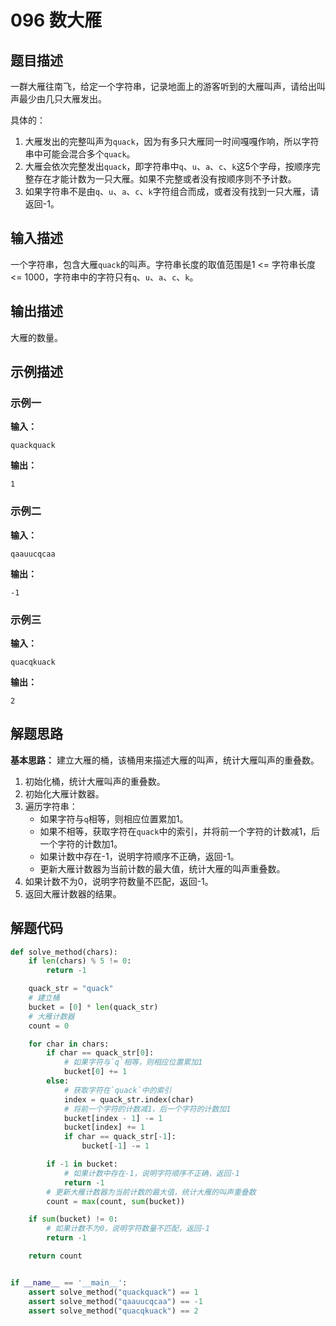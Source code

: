 # 096 数大雁

## 题目描述

一群大雁往南飞，给定一个字符串，记录地面上的游客听到的大雁叫声，请给出叫声最少由几只大雁发出。

具体的：
1. 大雁发出的完整叫声为`quack`，因为有多只大雁同一时间嘎嘎作响，所以字符串中可能会混合多个`quack`。
2. 大雁会依次完整发出`quack`，即字符串中`q`、`u`、`a`、`c`、`k`这5个字母，按顺序完整存在才能计数为一只大雁。如果不完整或者没有按顺序则不予计数。
3. 如果字符串不是由`q`、`u`、`a`、`c`、`k`字符组合而成，或者没有找到一只大雁，请返回-1。

## 输入描述

一个字符串，包含大雁`quack`的叫声。字符串长度的取值范围是1 <= 字符串长度 <= 1000，字符串中的字符只有`q`、`u`、`a`、`c`、`k`。

## 输出描述

大雁的数量。

## 示例描述

### 示例一

**输入：**
```text
quackquack
```

**输出：**
```text
1
```

### 示例二

**输入：**
```text
qaauucqcaa
```

**输出：**
```text
-1
```

### 示例三

**输入：**
```text
quacqkuack
```

**输出：**
```text
2
```

## 解题思路

**基本思路：** 建立大雁的桶，该桶用来描述大雁的叫声，统计大雁叫声的重叠数。
1. 初始化桶，统计大雁叫声的重叠数。
2. 初始化大雁计数器。
3. 遍历字符串：
   - 如果字符与`q`相等，则相应位置累加1。
   - 如果不相等，获取字符在`quack`中的索引，并将前一个字符的计数减1，后一个字符的计数加1。
   - 如果计数中存在-1，说明字符顺序不正确，返回-1。
   - 更新大雁计数器为当前计数的最大值，统计大雁的叫声重叠数。 
4. 如果计数不为0，说明字符数量不匹配，返回-1。
5. 返回大雁计数器的结果。

## 解题代码

```python
def solve_method(chars):
    if len(chars) % 5 != 0:
        return -1

    quack_str = "quack"
    # 建立桶
    bucket = [0] * len(quack_str)
    # 大雁计数器
    count = 0

    for char in chars:
        if char == quack_str[0]:
            # 如果字符与`q`相等，则相应位置累加1
            bucket[0] += 1
        else:
            # 获取字符在`quack`中的索引
            index = quack_str.index(char)
            # 将前一个字符的计数减1，后一个字符的计数加1
            bucket[index - 1] -= 1
            bucket[index] += 1
            if char == quack_str[-1]:
                bucket[-1] -= 1

        if -1 in bucket:
            # 如果计数中存在-1，说明字符顺序不正确，返回-1
            return -1
        # 更新大雁计数器为当前计数的最大值，统计大雁的叫声重叠数
        count = max(count, sum(bucket))

    if sum(bucket) != 0:
        # 如果计数不为0，说明字符数量不匹配，返回-1
        return -1

    return count


if __name__ == '__main__':
    assert solve_method("quackquack") == 1
    assert solve_method("qaauucqcaa") == -1
    assert solve_method("quacqkuack") == 2
```